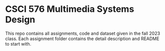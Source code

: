 # CSCI 576 Multimedia Systems Design

This repo contains all assignments, code and dataset given in the fall 2023 class. Each assignment folder contains the detail description and README to start with.
